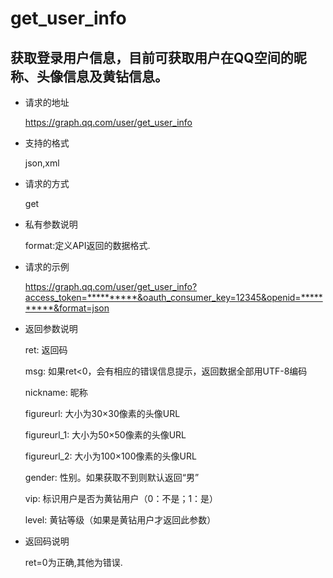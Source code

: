 get\_user\_info
=====================================================
获取登录用户信息，目前可获取用户在QQ空间的昵称、头像信息及黄钻信息。
----------------------------------------------------
    
* 请求的地址
    
    https://graph.qq.com/user/get_user_info 

* 支持的格式

    json,xml

* 请求的方式

    get

* 私有参数说明

    format:定义API返回的数据格式.

* 请求的示例

    https://graph.qq.com/user/get_user_info?access_token=**********&oauth_consumer_key=12345&openid=**********&format=json

* 返回参数说明

    ret: 返回码

    msg: 如果ret<0，会有相应的错误信息提示，返回数据全部用UTF-8编码

    nickname: 昵称

    figureurl: 大小为30×30像素的头像URL

    figureurl_1: 大小为50×50像素的头像URL

    figureurl_2: 大小为100×100像素的头像URL

    gender: 性别。如果获取不到则默认返回“男”

    vip: 标识用户是否为黄钻用户（0：不是；1：是）

    level: 黄钻等级（如果是黄钻用户才返回此参数）

* 返回码说明

    ret=0为正确,其他为错误.
